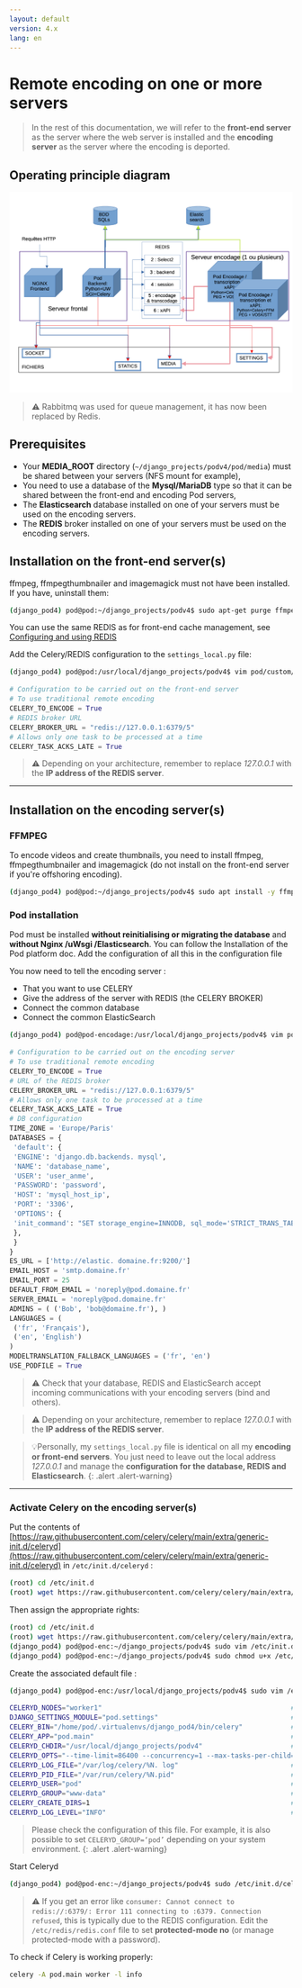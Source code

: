 ```yaml
---
layout: default
version: 4.x
lang: en
---
```


# Remote encoding on one or more servers

>In the rest of this documentation, we will refer to the **front-end server** as the server where the web server is installed and the **encoding server** as the server where the encoding is deported.

## Operating principle diagram

![Schematic diagram](remote-encoding_screens/remote-encoding.png)

> ⚠️ Rabbitmq was used for queue management, it has now been replaced by Redis.

## Prerequisites

- Your **MEDIA_ROOT** directory (``~/django_projects/podv4/pod/media``) must be shared between your servers (NFS mount for example),
- You need to use a database of the **Mysql/MariaDB** type so that it can be shared between the front-end and encoding Pod servers,
- The **Elasticsearch** database installed on one of your servers must be used on the encoding servers.
- The **REDIS** broker installed on one of your servers must be used on the encoding servers.

## Installation on the front-end server(s)

ffmpeg, ffmpegthumbnailer and imagemagick must not have been installed. If you have, uninstall them:

```bash
(django_pod4) pod@pod:~/django_projects/podv4$ sudo apt-get purge ffmpeg ffmpegthumbnailer imagemagick
```

You can use the same REDIS as for front-end cache management, see [Configuring and using REDIS](redis_en)

Add the Celery/REDIS configuration to the `settings_local.py` file:

```bash
(django_pod4) pod@pod:/usr/local/django_projects/podv4$ vim pod/custom/settings_local.py
```

```python
# Configuration to be carried out on the front-end server
# To use traditional remote encoding
CELERY_TO_ENCODE = True
# REDIS broker URL
CELERY_BROKER_URL = "redis://127.0.0.1:6379/5"
# Allows only one task to be processed at a time
CELERY_TASK_ACKS_LATE = True
```

> ⚠️ Depending on your architecture, remember to replace _127.0.0.1_ with the **IP address of the REDIS server**.

---

## Installation on the encoding server(s)

### FFMPEG

To encode videos and create thumbnails, you need to install ffmpeg, ffmpegthumbnailer and imagemagick (do not install on the front-end server if you're offshoring encoding).

```sh
(django_pod4) pod@pod:~/django_projects/podv4$ sudo apt install -y ffmpeg ffmpegthumbnailer imagemagick
```

### Pod installation

Pod must be installed **without reinitialising or migrating the database** and **without Nginx /uWsgi /Elasticsearch**.
You can follow the Installation of the Pod platform doc.
Add the configuration of all this in the configuration file

You now need to tell the encoding server :

* That you want to use CELERY
* Give the address of the server with REDIS (the CELERY BROKER)
* Connect the common database
* Connect the common ElasticSearch

```bash
(django_pod4) pod@pod-encodage:/usr/local/django_projects/podv4$ vim pod/custom/settings_local.py
```

```python
# Configuration to be carried out on the encoding server
# To use traditional remote encoding
CELERY_TO_ENCODE = True
# URL of the REDIS broker
CELERY_BROKER_URL = "redis://127.0.0.1:6379/5"
# Allows only one task to be processed at a time
CELERY_TASK_ACKS_LATE = True
# DB configuration
TIME_ZONE = 'Europe/Paris'
DATABASES = {
 'default': {
 'ENGINE': 'django.db.backends. mysql',
 'NAME': 'database_name',
 'USER': 'user_anme',
 'PASSWORD': 'password',
 'HOST': 'mysql_host_ip',
 'PORT': '3306',
 'OPTIONS': {
 'init_command': "SET storage_engine=INNODB, sql_mode='STRICT_TRANS_TABLES', innodb_strict_mode=1",
 },
 }
}
ES_URL = ['http://elastic. domaine.fr:9200/']
EMAIL_HOST = 'smtp.domaine.fr'
EMAIL_PORT = 25
DEFAULT_FROM_EMAIL = 'noreply@pod.domaine.fr'
SERVER_EMAIL = 'noreply@pod.domaine.fr'
ADMINS = ( ('Bob', 'bob@domaine.fr'), )
LANGUAGES = (
 ('fr', 'Français'),
 ('en', 'English')
)
MODELTRANSLATION_FALLBACK_LANGUAGES = ('fr', 'en')
USE_PODFILE = True
```

> ⚠️ Check that your database, REDIS and ElasticSearch accept incoming communications with your encoding servers (bind and others).

> ⚠️ Depending on your architecture, remember to replace _127.0.0.1_ with the **IP address of the REDIS server**.

> 💡Personally, my `settings_local.py` file is identical on all my **encoding or front-end servers**. You just need to leave out the local address _127.0.0.1_ and manage the **configuration for the database, REDIS and Elasticsearch**.
{: .alert .alert-warning}
---

### Activate Celery on the encoding server(s)

Put the contents of [https://raw.githubusercontent.com/celery/celery/main/extra/generic-init.d/celeryd](https://raw.githubusercontent.com/celery/celery/main/extra/generic-init.d/celeryd) in `/etc/init.d/celeryd` :

```bash
(root) cd /etc/init.d
(root) wget https://raw.githubusercontent.com/celery/celery/main/extra/generic-init.d/celeryd
```

Then assign the appropriate rights:

```bash
(root) cd /etc/init.d
(root) wget https://raw.githubusercontent.com/celery/celery/main/extra/generic-init.d/celeryd
(django_pod4) pod@pod-enc:~/django_projects/podv4$ sudo vim /etc/init.d/celeryd
(django_pod4) pod@pod-enc:~/django_projects/podv4$ sudo chmod u+x /etc/init.d/celeryd
```

Create the associated default file :

```bash
(django_pod4) pod@pod-enc:/usr/local/django_projects/podv4$ sudo vim /etc/default/celeryd
```

```bash
CELERYD_NODES="worker1"                                               # Name of the worker(s). Add as many workers as there are tasks to execute in parallel.
DJANGO_SETTINGS_MODULE="pod.settings"                                 # settings of your Pod
CELERY_BIN="/home/pod/.virtualenvs/django_pod4/bin/celery"            # source directory of celery
CELERY_APP="pod.main"                                                 # application where celery is located
CELERYD_CHDIR="/usr/local/django_projects/podv4"                      # directory of the Pod project (where manage. py)
CELERYD_OPTS="--time-limit=86400 --concurrency=1 --max-tasks-per-child=1 --prefetch-multiplier=1" # options to apply to the behaviour of the worker(s)
CELERYD_LOG_FILE="/var/log/celery/%N. log"                            # log file
CELERYD_PID_FILE="/var/run/celery/%N.pid"                             # pid file
CELERYD_USER="pod"                                                    # system user using celery
CELERYD_GROUP="www-data"                                              # system group using celery
CELERY_CREATE_DIRS=1                                                  # if celery has folder creation rights
CELERYD_LOG_LEVEL="INFO"                                              # level of information which will be written in the logs
```

> Please check the configuration of this file. For example, it is also possible to set `CELERYD_GROUP=‘pod’` depending on your system environment.
{: .alert .alert-warning}

Start Celeryd

```bash
(django_pod4) pod@pod-enc:~/django_projects/podv4$ sudo /etc/init.d/celeryd start
```

> ⚠️ If you get an error like `consumer: Cannot connect to redis://:6379/: Error 111 connecting to :6379. Connection refused`, this is typically due to the REDIS configuration. Edit the `/etc/redis/redis.conf` file to set **protected-mode no** (or manage protected-mode with a password).

To check if Celery is working properly:

```bash
celery -A pod.main worker -l info
```
